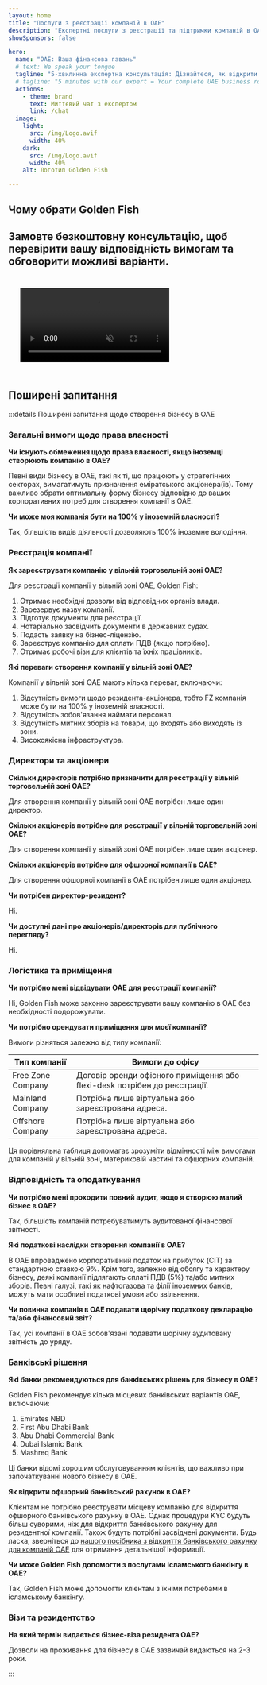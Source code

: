 ```yaml
---
layout: home
title: "Послуги з реєстрації компаній в ОАЕ"
description: "Експертні послуги з реєстрації та підтримки компаній в ОАЕ. Створення компанії, банківські послуги, податкові, юридичні рішення та візова підтримка. Оплата тільки після схвалення."
showSponsors: false

hero:
  name: "ОАЕ: Ваша фінансова гавань"
  # text: We speak your tongue
  tagline: "5-хвилинна експертна консультація: Дізнайтеся, як відкрити бізнес в ОАЕ <span class='hl'>без ризику</span>"
  # tagline: "5 minutes with our expert = Your complete UAE business roadmap"
  actions:
    - theme: brand
      text: Миттєвий чат з експертом
      link: /chat
  image:
    light:
      src: /img/Logo.avif
      width: 40%
    dark:
      src: /img/Logo.avif
      width: 40%
    alt: Логотип Golden Fish

---
```


<FeatureBlock :card="{
  title: 'Посібник зі створення компанії',
  details: 'Повний посібник зі створення компаній у **free zone, offshore, mainland, branch**. \n\n* Доступне 100% іноземне володіння у Free Zones та Mainland\n* Низькі податкові ставки - лише 9% корпоративного податку\n* Відсутність валютного контролю - легка репатріація капіталу\n\n[Дізнатися більше](/uae-business/offer/company-registration/)',
  link: '/uae-business/offer/company-registration/',
  src: {
    light: '/img/iStock-2051326997.avif',
    dark: '/img/iStock-1448478309.jpg',
    width: '100%'
  },
  inversion: false
}" />

<FeatureBlock :card="{
  title: 'Банківські рішення',
  details: 'Легко відкривайте бізнес або особисті банківські рахунки в надійних банках ОАЕ. \n\n* Повний спектр PRO-послуг для державних погоджень\n* Повний пакет банківського обслуговування\n* **96% успішних справ**\n\n[Дізнатися більше](/uae-business/offer/banking/)',
  link: '/uae-business/offer/banking/',
  src: {
    light: '/img/iStock-2153786564.avif',
    dark: '/img/iStock-2166793628.avif',
    width: '100%'
  },
  inversion: true
}" />

<FeatureBlock :card="{
  title: 'Golden Visa та резидентство',
  details: 'Отримайте **Golden Visa** ОАЕ для довгострокового проживання через простий процес подання заявки. \n\n* **Не потрібно в\'їжджати в ОАЕ кожні 6 місяців**\n* 10-річна дійсність з можливістю продовження при збереженні кваліфікаційних умов\n* 92% успішних справ\n\n[Дізнатися більше](/uae-business/offer/golden-visa/)',
  link: '/uae-business/offer/golden-visa/',
  src: {
    light: '/img/iStock-1312241253.avif',
    dark: '/img/ILONMASKID.webp',
    width: '100%'
  },
  inversion: false
}" />

<FeatureCards :features="[
  {
    title: 'Послуги з комплаєнсу',
    details: 'Наші експерти проведуть вас через складні регуляторні вимоги ОАЕ, включаючи звіти ESR та подання UBO.',
    items: [],
    linkText: 'Дізнатися більше',
    link: '/uae-business/company-registration/Protect-Your-Business',
    icon: {
      light: '/img/iStock-1299393716.avif',
      dark: '/img/iStock-2149731304.avif',
      alt: 'Послуги з комплаєнсу'
    }
  },
  {
    title: 'Корпоративний податок і ПДВ',
    details: 'Експертні консультації забезпечують відповідність зобов\'язанням з корпоративного податку та ПДВ перед Федеральною податковою службою (FTA).',
    items: [],
    linkText: 'Дізнатися більше',
    link: '/uae-business/company-registration/accounting-legal',
    icon: {
      light: '/img/iStock-1018285934.avif',
      dark: '/img/iStock-584576538.avif',
      alt: 'Податкові послуги'
    }
  },
  {
    title: 'Юридичні послуги',
    details: 'Юридична команда консультує щодо законодавства ОАЕ у сфері злиття та поглинання, корпоративної реструктуризації, фінансування та вирішення спорів.',
    items: [],
    linkText: 'Дізнатися більше',
    link: '/uae-business/company-registration/Protect-Your-Business',
    icon: {
      light: '/img/iStock-650045508.avif',
      dark: '/img/iStock-1498627598.avif',
      alt: 'Юридичні послуги'
    }
  },
  {
    title: 'Бухгалтерський облік і зарплата',
    details: 'Наші бухгалтери керують фінансами, надаючи послуги з ведення бухгалтерії, звірки, нарахування зарплати та підтримки аудиту, економлячи витрати на найм.',
    items: [],
    linkText: 'Дізнатися більше',
    link: '/resources/contacts',
    icon: {
      light: '/img/iStock-1022793868.avif',
      dark: '/img/iStock-1320130292.jpg',
      alt: 'Бухгалтерські послуги'
    }
  },
]" />

## Чому обрати Golden Fish

<BenefitsList :features="[
  {
    icon: '🏢',
    title: 'Локальна експертиза в ОАЕ',
    text: 'Професійні спеціалісти в Дубаї надають експертний супровід на кожному етапі процесу.'
  },
  {
    icon: '📊',
    title: 'Доведений рівень успіху',
    text: 'Понад 90% схвалених заявок із сотнями виданих віз, банківських рахунків та реєстрацій компаній через наш преміум-процесинг.'
  },
  {
    icon: '💸',
    title: '**Оплата після успіху**',
    text: '[Оплата тільки після схвалення](/uae-business/benefits/success-based-fees). Повна прозорість без прихованих витрат.'
  },
]" />

## Замовте безкоштовну консультацію, щоб перевірити вашу відповідність вимогам та обговорити можливі варіанти.

<video autoplay muted playsinline style="padding: 24px">
  <source src="/img/iStock-2185906461.mp4" type="video/mp4">
</video>

<ContactFormModalNav buttonText="Поговорити з експертом" formStyle="display: block; margin: 1rem auto;"/>

## Поширені запитання

:::details Поширені запитання щодо створення бізнесу в ОАЕ

### Загальні вимоги щодо права власності

**Чи існують обмеження щодо права власності, якщо іноземці створюють компанію в ОАЕ?**

Певні види бізнесу в ОАЕ, такі як ті, що працюють у стратегічних секторах, вимагатимуть призначення еміратського акціонера(ів). Тому важливо обрати оптимальну форму бізнесу відповідно до ваших корпоративних потреб для створення компанії в ОАЕ.

**Чи може моя компанія бути на 100% у іноземній власності?**

Так, більшість видів діяльності дозволяють 100% іноземне володіння.

### Реєстрація компанії

**Як зареєструвати компанію у вільній торговельній зоні ОАЕ?**

Для реєстрації компанії у вільній зоні ОАЕ, Golden Fish:

1. Отримає необхідні дозволи від відповідних органів влади.
2. Зарезервує назву компанії.
3. Підготує документи для реєстрації.
4. Нотаріально засвідчить документи в державних судах.
5. Подасть заявку на бізнес-ліцензію.
6. Зареєструє компанію для сплати ПДВ (якщо потрібно).
7. Отримає робочі візи для клієнтів та їхніх працівників.

**Які переваги створення компанії у вільній зоні ОАЕ?**

Компанії у вільній зоні ОАЕ мають кілька переваг, включаючи:

1. Відсутність вимоги щодо резидента-акціонера, тобто FZ компанія може бути на 100% у іноземній власності.
2. Відсутність зобов'язання наймати персонал.
3. Відсутність митних зборів на товари, що входять або виходять із зони.
4. Високоякісна інфраструктура.

### Директори та акціонери

**Скільки директорів потрібно призначити для реєстрації у вільній торговельній зоні ОАЕ?**

Для створення компанії у вільній зоні ОАЕ потрібен лише один директор.

**Скільки акціонерів потрібно для реєстрації у вільній торговельній зоні ОАЕ?**

Для створення компанії у вільній зоні ОАЕ потрібен лише один акціонер.

**Скільки акціонерів потрібно для офшорної компанії в ОАЕ?**

Для створення офшорної компанії в ОАЕ потрібен лише один акціонер.

**Чи потрібен директор-резидент?**

Ні.

**Чи доступні дані про акціонерів/директорів для публічного перегляду?**

Ні.

### Логістика та приміщення

**Чи потрібно мені відвідувати ОАЕ для реєстрації компанії?**

Ні, Golden Fish може законно зареєструвати вашу компанію в ОАЕ без необхідності подорожувати.

**Чи потрібно орендувати приміщення для моєї компанії?**

Вимоги різняться залежно від типу компанії:

| Тип компанії | Вимоги до офісу |
| ----------------- | --------------------------------------------------------------------------------------- |
| Free Zone Company | Договір оренди офісного приміщення або flexi-desk потрібен до реєстрації. |
| Mainland Company | Потрібна лише віртуальна або зареєстрована адреса. |
| Offshore Company | Потрібна лише віртуальна або зареєстрована адреса. |

Ця порівняльна таблиця допомагає зрозуміти відмінності між вимогами для компаній у вільній зоні, материковій частині та офшорних компаній.

### Відповідність та оподаткування

**Чи потрібно мені проходити повний аудит, якщо я створюю малий бізнес в ОАЕ?**

Так, більшість компаній потребуватимуть аудитованої фінансової звітності.

**Які податкові наслідки створення компанії в ОАЕ?**

В ОАЕ впроваджено корпоративний податок на прибуток (CIT) за стандартною ставкою 9%. Крім того, залежно від обсягу та характеру бізнесу, деякі компанії підлягають сплаті ПДВ (5%) та/або митних зборів. Певні галузі, такі як нафтогазова та філії іноземних банків, можуть мати особливі податкові умови або звільнення.

**Чи повинна компанія в ОАЕ подавати щорічну податкову декларацію та/або фінансовий звіт?**

Так, усі компанії в ОАЕ зобов'язані подавати щорічну аудитовану звітність до уряду.

### Банківські рішення

**Які банки рекомендуються для банківських рішень для бізнесу в ОАЕ?**

Golden Fish рекомендує кілька місцевих банківських варіантів ОАЕ, включаючи:

1. Emirates NBD
2. First Abu Dhabi Bank
3. Abu Dhabi Commercial Bank
4. Dubai Islamic Bank
5. Mashreq Bank

Ці банки відомі хорошим обслуговуванням клієнтів, що важливо при започаткуванні нового бізнесу в ОАЕ.

**Як відкрити офшорний банківський рахунок в ОАЕ?**

Клієнтам не потрібно реєструвати місцеву компанію для відкриття офшорного банківського рахунку в ОАЕ. Однак процедури KYC будуть більш суворими, ніж для відкриття банківського рахунку для резидентної компанії. Також будуть потрібні засвідчені документи. Будь ласка, зверніться до [нашого посібника з відкриття банківського рахунку для компаній ОАЕ](./uae-business/company-registration/banking) для отримання детальнішої інформації.

**Чи може Golden Fish допомогти з послугами ісламського банкінгу в ОАЕ?**

Так, Golden Fish може допомогти клієнтам з їхніми потребами в ісламському банкінгу.

### Візи та резидентство

**На який термін видається бізнес-віза резидента ОАЕ?**

Дозволи на проживання для бізнесу в ОАЕ зазвичай видаються на 2-3 роки.

:::
